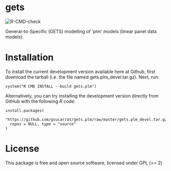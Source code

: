 # gets

![R-CMD-check](https://github.com/gsucarrat/gets.plm/workflows/R-CMD-check/badge.svg)

General-to-Specific (GETS) modelling of 'plm' models (linear panel data models).

# Installation
To install the current development version available here at Github, first download the tarball (i.e. the file named gets.plm_devel.tar.gz). Next, run:

    system("R CMD INSTALL --build gets.plm")

Alternatively, you can try installing the development version directly from GitHub with the following *R* code:

    install.packages(
      "https://github.com/gsucarrat/gets.plm/raw/master/gets.plm_devel.tar.gz",
      repos = NULL, type = "source"
    )
    
# License
This package is free and open source software, licensed under GPL (>= 2)
